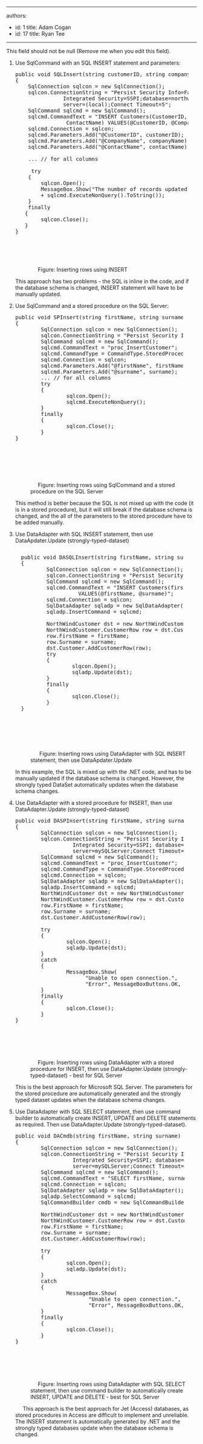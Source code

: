 

---
authors:
  - id: 1
    title: Adam Cogan
  - id: 17
    title: Ryan Tee
---




<span class='intro'> This field should not be null (Remove me when you edit this field). </span>

<ol>
<li>
<p>Use SqlCommand with an SQL INSERT statement and parameters&#58;</p>
<dl class="goodCode">
<dt style="width&#58;95.47%;height&#58;516px;"><pre>public void SQLInsert(string customerID, string companyName, string contactName)<br>&#123;<br>    SqlConnection sqlcon = new SqlConnection();<br>    sqlcon.ConnectionString = &quot;Persist Security Info=False; <br>               Integrated Security=SSPI;database=northwindJV;<br>               server=(local);Connect Timeout=5&quot;;<br>    SqlCommand sqlcmd = new SqlCommand();<br>    sqlcmd.CommandText = &quot;INSERT Customers(CustomerID, CompanyName, <br>                ContactName) VALUES(@CustomerID, @CompanyName, @ContactName)&quot;;<br>    sqlcmd.Connection = sqlcon;<br>    sqlcmd.Parameters.Add(&quot;@CustomerID&quot;, customerID);<br>    sqlcmd.Parameters.Add(&quot;@CompanyName&quot;, companyName);<br>    sqlcmd.Parameters.Add(&quot;@ContactName&quot;, contactName);<br>    <br>    ... // for all columns<br>    <br>    &#160;try<br>    &#123;<br>        sqlcon.Open();<br>        MessageBox.Show(&quot;The number of records updated was&#58; &quot; <br>        + sqlcmd.ExecuteNonQuery().ToString());<br>    &#125;<br>    finally<br>   &#123;<br>        sqlcon.Close();<br>   &#125;<br>&#125;</pre>
<dd>&#160;&#160;&#160;&#160; Figure&#58; Inserting rows using INSERT </dd></dl>
<p>This approach has two problems - the SQL is inline in the code, and if the database schema is changed, INSERT statement will have to be manually updated.</p>
<li>
<p>Use SqlCommand and a stored procedure on the SQL Server&#58;</p>
<dl class="goodCode">
<dt style="width&#58;92.44%;height&#58;443px;"><pre>public void SPInsert(string firstName, string surname)<br>&#123;<br>    &#160;&#160;&#160;&#160;SqlConnection sqlcon = new SqlConnection();<br>    &#160;&#160;&#160;&#160;sqlcon.ConnectionString = &quot;Persist Security Info=False;Integrated Security=SSPI; database=northwind;server=mySQLServer;Connect Timeout=30&quot;;<br>    &#160;&#160;&#160;&#160;SqlCommand sqlcmd = new SqlCommand();<br>    &#160;&#160;&#160;&#160;sqlcmd.CommandText = &quot;proc_InsertCustomer&quot;;<br>    &#160;&#160;&#160;&#160;sqlcmd.CommandType = CommandType.StoredProcedure;<br>    &#160;&#160;&#160;&#160;sqlcmd.Connection = sqlcon;<br>    &#160;&#160;&#160;&#160;sqlcmd.Parameters.Add(&quot;@firstName&quot;, firstName);<br>    &#160;&#160;&#160;&#160;sqlcmd.Parameters.Add(&quot;@surname&quot;, surname);<br>    &#160;&#160;&#160;&#160;... // for all columns<br>    &#160;&#160;&#160;&#160;try<br>    &#160;&#160;&#160;&#160;&#123;<br>        &#160;&#160;&#160;&#160;&#160;&#160;&#160;&#160;sqlcon.Open();<br>        &#160;&#160;&#160;&#160;&#160;&#160;&#160;&#160;sqlcmd.ExecuteNonQuery();<br>    &#160;&#160;&#160;&#160;&#125;<br>    &#160;&#160;&#160;&#160;finally<br>    &#160;&#160;&#160;&#160;&#123;<br>        &#160;&#160;&#160;&#160;&#160;&#160;&#160;&#160;sqlcon.Close();<br>    &#160;&#160;&#160;&#160;&#125;<br>&#125;</pre>
<dd>&#160;&#160;&#160;&#160; Figure&#58; Inserting rows using SqlCommand and a stored procedure on the SQL Server </dd></dl>
<p>This method is better because the SQL is not mixed up with the code (it is in a stored procedure), but it will still break if the database schema is changed, and the all of the parameters to the stored procedure have to be added manually.</p>
<li>
<p>Use DataAdapter with SQL INSERT statement, then use DataApdater.Update (strongly-typed-dataset)</p>
<dl class="goodCode">
<dt style="overflow-x&#58;scroll;width&#58;92.76%;height&#58;533px;"><pre style="padding-left&#58;15px;">public void DASQLInsert(string firstName, string surname)<br>&#123;<br>    &#160;&#160;&#160;&#160;SqlConnection sqlcon = new SqlConnection();<br>    &#160;&#160;&#160;&#160;sqlcon.ConnectionString = &quot;Persist Security Info=False; Integrated Security=SSPI; database=northwind; server=mySQLServer;Connect Timeout=30&quot;;<br>    &#160;&#160;&#160;&#160;SqlCommand sqlcmd = new SqlCommand();<br>    &#160;&#160;&#160;&#160;sqlcmd.CommandText = &quot;INSERT Customers(firstName, surname) <br>                  VALUES(@firstName, @surname)&quot;;<br>    &#160;&#160;&#160;&#160;sqlcmd.Connection = sqlcon;<br>    &#160;&#160;&#160;&#160;SqlDataAdapter sqladp = new SqlDataAdapter();<br>    &#160;&#160;&#160;&#160;sqladp.InsertCommand = sqlcmd;<br>    <br>    &#160;&#160;&#160;&#160;NorthWindCustomer dst = new NorthWindCustomer();<br>    &#160;&#160;&#160;&#160;NorthWindCustomer.CustomerRow row = dst.Customer.NewCustomerRow();<br>    &#160;&#160;&#160;&#160;row.FirstName = firstName;<br>    &#160;&#160;&#160;&#160;row.Surname = surname;<br>    &#160;&#160;&#160;&#160;dst.Customer.AddCustomerRow(row);<br>    &#160;&#160;&#160;&#160;try<br>    &#160;&#160;&#160;&#160;&#123;<br>        &#160;&#160;&#160;&#160;&#160;&#160;&#160;&#160;slqcon.Open();<br>        &#160;&#160;&#160;&#160;&#160;&#160;&#160;&#160;sqladp.Update(dst);<br>    &#160;&#160;&#160;&#160;&#125;<br>    &#160;&#160;&#160;&#160;finally<br>    &#160;&#160;&#160;&#160;&#123;  <br>        &#160;&#160;&#160;&#160;&#160;&#160;&#160;&#160;sqlcon.Close();<br>    &#160;&#160;&#160;&#160;&#125;<br>&#125;</pre>
<dd>&#160;&#160;&#160;&#160;&#160; Figure&#58; Inserting rows using DataAdapter with SQL INSERT statement, then use DataApdater.Update </dd></dl>
<p>In this example, the SQL is mixed up with the .NET code, and has to be manually updated if the database schema is changed. However, the strongly typed DataSet automatically updates when the database schema changes. </p>
<li>
<p>Use DataAdapter with a stored procedure for INSERT, then use DataAdapter.Update (strongly-typed-dataset)</p>
<dl class="goodCode">
<dt style="width&#58;92.93%;height&#58;639px;"><pre>public void DASPInsert(string firstName, string surname)<br>&#123;<br>    &#160;&#160;&#160;&#160;SqlConnection sqlcon = new SqlConnection();<br>    &#160;&#160;&#160;&#160;sqlcon.ConnectionString = &quot;Persist Security Info=False;<br>                  Integrated Security=SSPI; database=northwind;<br>                  server=mySQLServer;Connect Timeout=30&quot;;<br>    &#160;&#160;&#160;&#160;SqlCommand sqlcmd = new SqlCommand();<br>    &#160;&#160;&#160;&#160;sqlcmd.CommandText = &quot;proc_InsertCustomer&quot;;<br>    &#160;&#160;&#160;&#160;sqlcmd.CommandType = CommandType.StoredProcedure;<br>    &#160;&#160;&#160;&#160;sqlcmd.Connection = sqlcon;<br>    &#160;&#160;&#160;&#160;SqlDataAdapter sqladp = new SqlDataAdapter();<br>    &#160;&#160;&#160;&#160;sqladp.InsertCommand = sqlcmd;<br>    &#160;&#160;&#160;&#160;NorthWindCustomer dst = new NorthWindCustomer();<br>    &#160;&#160;&#160;&#160;NorthWindCustomer.CustomerRow row = dst.Customer.NewCustomerRow();<br>    &#160;&#160;&#160;&#160;row.FirstName = firstName;<br>    &#160;&#160;&#160;&#160;row.Surname = surname;<br>    &#160;&#160;&#160;&#160;dst.Customer.AddCustomerRow(row);<br>    <br>    &#160;&#160;&#160;&#160;try<br>    &#160;&#160;&#160;&#160;&#123;<br>        &#160;&#160;&#160;&#160;&#160;&#160;&#160;&#160;sqlcon.Open();<br>        &#160;&#160;&#160;&#160;&#160;&#160;&#160;&#160;sqladp.Update(dst);<br>    &#160;&#160;&#160;&#160;&#125;<br>    &#160;&#160;&#160;&#160;catch<br>    &#160;&#160;&#160;&#160;&#123;<br>        &#160;&#160;&#160;&#160;&#160;&#160;&#160;&#160;MessageBox.Show(<br>            &#160;&#160;&#160;&#160;&#160;&#160;&#160;&#160;&#160;&#160;&quot;Unable to open connection.&quot;,<br>            &#160;&#160;&#160;&#160;&#160;&#160;&#160;&#160;&#160;&#160;&quot;Error&quot;, MessageBoxButtons.OK, MessageBoxIcon.Error);<br>    &#160;&#160;&#160;&#160;&#125;<br>    &#160;&#160;&#160;&#160;finally<br>    &#160;&#160;&#160;&#160;&#123;<br>        &#160;&#160;&#160;&#160;&#160;&#160;&#160;&#160;sqlcon.Close();<br>    &#160;&#160;&#160;&#160;&#125;<br>&#125;</pre>
<dd>&#160;&#160;&#160;&#160;&#160;Figure&#58; Inserting rows using DataAdapter with a stored procedure for INSERT, then use DataAdapter.Update (strongly-typed-dataset) - best for SQL Server </dd></dl>
<p>This is the best approach for Microsoft SQL Server. The parameters for the stored procedure are automatically generated and the strongly typed dataset updates when the database schema changes. </p>
<li>
<p>Use DataAdapter with SQL SELECT statement, then use command builder to automatically create INSERT, UPDATE and DELETE statements as required. Then use DataAdapter.Update (strongly-typed-dataset). </p>
<dl class="goodCode">
<dt style="width&#58;93.41%;height&#58;656px;"><pre>public void DACmdb(string firstName, string surname)<br>&#123;<br>    &#160;&#160;&#160;&#160;SqlConnection sqlcon = new SqlConnection();<br>    &#160;&#160;&#160;&#160;sqlcon.ConnectionString = &quot;Persist Security Info=False;<br>                  Integrated Security=SSPI; database=northwind;<br>                  server=mySQLServer;Connect Timeout=30&quot;;<br>    &#160;&#160;&#160;&#160;SqlCommand sqlcmd = new SqlCommand();<br>    &#160;&#160;&#160;&#160;sqlcmd.CommandText = &quot;SELECT firstName, surname FROM Customers&quot;;<br>    &#160;&#160;&#160;&#160;sqlcmd.Connection = sqlcon;<br>    &#160;&#160;&#160;&#160;SqlDataAdapter sqladp = new SqlDataAdapter();<br>    &#160;&#160;&#160;&#160;sqladp.SelectCommand = sqlcmd;<br>    &#160;&#160;&#160;&#160;SqlCommandBuilder cmdb = new SqlCommandBuilder(adp);<br>    <br>    &#160;&#160;&#160;&#160;NorthWindCustomer dst = new NorthWindCustomer();<br>    &#160;&#160;&#160;&#160;NorthWindCustomer.CustomerRow row = dst.Customer.NewCustomerRow();<br>    &#160;&#160;&#160;&#160;row.FirstName = firstName;<br>    &#160;&#160;&#160;&#160;row.Surname = surname;<br>    &#160;&#160;&#160;&#160;dst.Customer.AddCustomerRow(row);<br>    <br>    &#160;&#160;&#160;&#160;try<br>    &#160;&#160;&#160;&#160;&#123;<br>        &#160;&#160;&#160;&#160;&#160;&#160;&#160;&#160;sqlcon.Open();<br>        &#160;&#160;&#160;&#160;&#160;&#160;&#160;&#160;sqladp.Update(dst);<br>    &#160;&#160;&#160;&#160;&#125;<br>    &#160;&#160;&#160;&#160;catch<br>    &#160;&#160;&#160;&#160;&#123;<br>        &#160;&#160;&#160;&#160;&#160;&#160;&#160;&#160;MessageBox.Show(<br>            &#160;&#160;&#160;&#160;&#160;&#160;&#160;&#160;&#160;&#160;&#160;&quot;Unable to open connection.&quot;,<br>            &#160;&#160;&#160;&#160;&#160;&#160;&#160;&#160;&#160;&#160;&#160;&quot;Error&quot;, MessageBoxButtons.OK, MessageBoxIcon.Error);<br>    &#160;&#160;&#160;&#160;&#125;<br>    &#160;&#160;&#160;&#160;finally<br>    &#160;&#160;&#160;&#160;&#123;<br>        &#160;&#160;&#160;&#160;&#160;&#160;&#160;&#160;sqlcon.Close();<br>    &#160;&#160;&#160;&#160;&#125;<br>&#125;</pre>
<dd>&#160;&#160;&#160;&#160; Figure&#58; Inserting rows using DataAdapter with SQL SELECT statement, then use command builder to automatically create INSERT, UPDATE and DELETE - best for SQL Server</dd></dl>
<p>&#160;&#160;&#160;&#160; This approach is the best approach for Jet (Access) databases, as stored procedures in Access are difficult to implement and unreliable. The INSERT statement is automatically generated by .NET and the strongly typed databases update when the database schema is changed.</p></li></ol>


